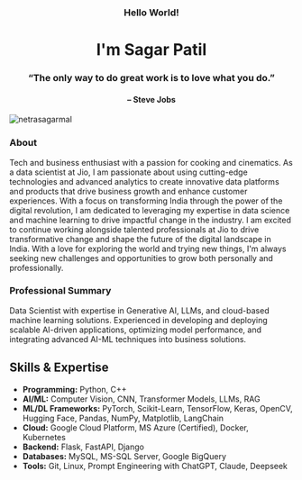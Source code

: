<h3 align="center">Hello World!</h3>
<h1 align="center">I'm Sagar Patil</h1>
<h3 align="center">“The only way to do great work is to love what you do.”</h3>
<h4 align="center">– Steve Jobs</h4>

<p align="left"> <img src="https://komarev.com/ghpvc/?username=netrasagarmal&label=Profile%20views&color=0e75b6&style=flat" alt="netrasagarmal" /> </p>

<h3 align="left">About</h3>
<p align="left"> Tech and business enthusiast with a passion for cooking and cinematics. As a data scientist at Jio, I am passionate about using cutting-edge technologies and advanced analytics to create innovative data platforms and products that drive business growth and enhance customer experiences. With a focus on transforming India through the power of the digital revolution, I am dedicated to leveraging my expertise in data science and machine learning to drive impactful change in the industry. I am excited to continue working alongside talented professionals at Jio to drive transformative change and shape the future of the digital landscape in India. With a love for exploring the world and trying new things, I'm always seeking new challenges and opportunities to grow both personally and professionally. </p>


<h3 align="left">Professional Summary</h3>
<p align="left"> Data Scientist with expertise in Generative AI, LLMs, and cloud-based machine learning solutions. Experienced in developing and deploying scalable AI-driven applications, optimizing model performance, and integrating advanced AI-ML techniques into business solutions. </p>

<h2>Skills & Expertise</h2>

<ul>
  <li><strong>Programming:</strong> Python, C++</li>
  <li><strong>AI/ML:</strong> Computer Vision, CNN, Transformer Models, LLMs, RAG</li>
  <li><strong>ML/DL Frameworks:</strong> PyTorch, Scikit-Learn, TensorFlow, Keras, OpenCV, Hugging Face, Pandas, NumPy, Matplotlib, LangChain</li>
  <li><strong>Cloud:</strong> Google Cloud Platform, MS Azure (Certified), Docker, Kubernetes</li>
  <li><strong>Backend:</strong> Flask, FastAPI, Django</li>
  <li><strong>Databases:</strong> MySQL, MS-SQL Server, Google BigQuery</li>
  <li><strong>Tools:</strong> Git, Linux, Prompt Engineering with ChatGPT, Claude, Deepseek</li>
</ul>
